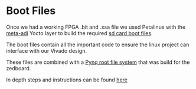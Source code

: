 # Boot Files

Once we had a working FPGA .bit and .xsa file we used Petalinux with the [meta-adi](https://github.com/analogdevicesinc/meta-adi/) Yocto layer to build the required [sd card boot files](bootfiles).

The boot files contain all the important code to ensure the linux project can interface with our Vivado design.

These files are combined with a [Pynq root file system](https://github.com/CaptainKey/PYNQ-2.4-Zedboard) that was build for the zedboard.

In depth steps and instructions can be found [here](../docs/bsp_notes.md)